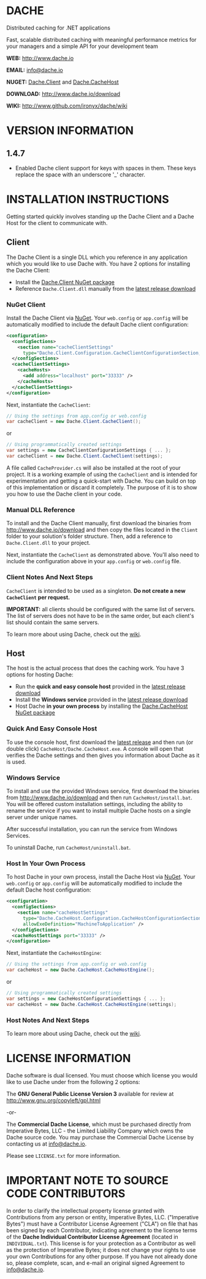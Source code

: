 # DACHE

Distributed caching for .NET applications 

Fast, scalable distributed caching with meaningful performance metrics for your managers and a simple API for your development team

**WEB:**   http://www.dache.io

**EMAIL:** [info@dache.io](mailto:info@dache.io)

**NUGET:** [Dache.Client](http://www.nuget.org/packages/Dache.Client) and [Dache.CacheHost](http://www.nuget.org/packages/Dache.CacheHost)

**DOWNLOAD:** http://www.dache.io/download

**WIKI:** http://www.github.com/ironyx/dache/wiki

# VERSION INFORMATION

## 1.4.7

- Enabled Dache client support for keys with spaces in them. These keys replace the space with an underscore '_' character.

# INSTALLATION INSTRUCTIONS

Getting started quickly involves standing up the Dache Client and a Dache Host for the client to communicate with.

## Client

The Dache Client is a single DLL which you reference in any application which you would like to use Dache with. You have 2 options for installing the Dache Client:

- Install the [Dache.Client NuGet package](http://www.nuget.org/packages/Dache.Client)
- Reference `Dache.Client.dll` manually from the [latest release download](http://www.dache.io/download)

### NuGet Client

Install the Dache Client via [NuGet](http://www.nuget.org/packages/Dache.CacheHost). Your `web.config` or `app.config` will be automatically modified to include the default Dache client configuration:

```xml
<configuration>
  <configSections>
    <section name="cacheClientSettings"
      type="Dache.Client.Configuration.CacheClientConfigurationSection, Dache.Client"/>
  </configSections>
  <cacheClientSettings>
    <cacheHosts>
      <add address="localhost" port="33333" />
    </cacheHosts>
  </cacheClientSettings>
</configuration>
```

Next, instantiate the `CacheClient`:

```csharp
// Using the settings from app.config or web.config
var cacheClient = new Dache.Client.CacheClient();
```

or

```csharp
// Using programmatically created settings
var settings = new CacheClientConfigurationSettings { ... };
var cacheClient = new Dache.Client.CacheClient(settings);
```

A file called `CacheProvider.cs` will also be installed at the root of your project. It is a working example of using the `CacheClient` and is intended for experimentation and getting a quick-start with Dache. You can build on top of this implementation or discard it completely. The purpose of it is to show you how to use the Dache client in your code.

### Manual DLL Reference

To install and the Dache Client manually, first download the binaries from http://www.dache.io/download and then copy the files located in the `Client` folder to your solution's folder structure. Then, add a reference to `Dache.Client.dll` to your project.

Next, instantiate the `CacheClient` as demonstrated above. You'll also need to include the configuration above in your `app.config` or `web.config` file.

### Client Notes And Next Steps

`CacheClient` is intended to be used as a singleton. **Do not create a new `CacheClient` per request.**

**IMPORTANT:** all clients should be configured with the same list of servers. The list of servers does not have to be in the same order, but each client's list should contain the same servers.

To learn more about using Dache, check out the [wiki](https://github.com/ironyx/dache/wiki).

## Host

The host is the actual process that does the caching work. You have 3 options for hosting Dache:

- Run the **quick and easy console host** provided in the [latest release download](http://www.dache.io/download)
- Install the **Windows service** provided in the [latest release download](http://www.dache.io/download)
- Host Dache **in your own process** by installing the [Dache.CacheHost NuGet package](http://www.nuget.org/packages/Dache.CacheHost)

### Quick And Easy Console Host

To use the console host, first download the [latest release](http://www.dache.io/download) and then run (or double click) `CacheHost/Dache.CacheHost.exe`. A console will open that verifies the Dache settings and then gives you information about Dache as it is used.

### Windows Service

To install and use the provided Windows service, first download the binaries from http://www.dache.io/download and then run `CacheHost/install.bat`. You will be offered custom installation settings, including the ability to rename the service if you want to install multiple Dache hosts on a single server under unique names.

After successful installation, you can run the service from Windows Services.

To uninstall Dache, run `CacheHost/uninstall.bat`.

### Host In Your Own Process

To host Dache in your own process, install the Dache Host via [NuGet](http://www.nuget.org/packages/Dache.CacheHost). Your `web.config` or `app.config` will be automatically modified to include the default Dache host configuration:

```xml
<configuration>
  <configSections>
    <section name="cacheHostSettings"
      type="Dache.CacheHost.Configuration.CacheHostConfigurationSection, Dache.CacheHost"
      allowExeDefinition="MachineToApplication" />
  </configSections>
  <cacheHostSettings port="33333" />
</configuration>
```

Next, instantiate the `CacheHostEngine`:

```csharp
// Using the settings from app.config or web.config
var cacheHost = new Dache.CacheHost.CacheHostEngine();
```

or

```csharp
// Using programmatically created settings
var settings = new CacheHostConfigurationSettings { ... };
var cacheHost = new Dache.CacheHost.CacheHostEngine(settings);
```

### Host Notes And Next Steps

To learn more about using Dache, check out the [wiki](https://github.com/ironyx/dache/wiki).

# LICENSE INFORMATION

Dache software is dual licensed. You must choose which license you 
would like to use Dache under from the following 2 options:

The **GNU General Public License Version 3** available for review 
at http://www.gnu.org/copyleft/gpl.html

-or-

The **Commercial Dache License**, which must be purchased directly 
from Imperative Bytes, LLC - the Limited Liability Company which 
owns the Dache source code. You may purchase the Commercial Dache 
License by contacting us at [info@dache.io](mailto:info@dache.io).

Please see `LICENSE.txt` for more information.

# IMPORTANT NOTE TO SOURCE CODE CONTRIBUTORS

In order to clarify the intellectual property license granted with Contributions from any person or entity, Imperative Bytes, LLC. 
("Imperative Bytes") must have a Contributor License Agreement ("CLA") on file that has been signed by each Contributor, indicating 
agreement to the license terms of the **Dache Individual Contributor License Agreement** (located in `INDIVIDUAL.txt`). This license 
is for your protection as a Contributor as well as the protection of Imperative Bytes; it does not change your rights to use your own 
Contributions for any other purpose. If you have not already done so, please complete, scan, and e-mail an original signed Agreement 
to [info@dache.io](mailto:info@dache.io).

